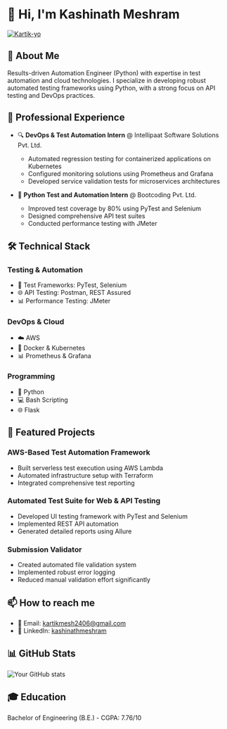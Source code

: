 # 👋 Hi, I'm Kashinath Meshram

<p align="left"> <a href="https://github.com/ryo-ma/github-profile-trophy"><img src="https://github-profile-trophy.vercel.app/?username=Kartik-yo" alt="Kartik-yo" /></a> </p>


## 🚀 About Me
Results-driven Automation Engineer (Python) with expertise in test automation and cloud technologies. I specialize in developing robust automated testing frameworks using Python, with a strong focus on API testing and DevOps practices.

## 💼 Professional Experience
- 🔍 **DevOps & Test Automation Intern** @ Intellipaat Software Solutions Pvt. Ltd.
  - Automated regression testing for containerized applications on Kubernetes
  - Configured monitoring solutions using Prometheus and Grafana
  - Developed service validation tests for microservices architectures

- 🐍 **Python Test and Automation Intern** @ Bootcoding Pvt. Ltd.
  - Improved test coverage by 80% using PyTest and Selenium
  - Designed comprehensive API test suites
  - Conducted performance testing with JMeter

## 🛠️ Technical Stack
### Testing & Automation
- 🔧 Test Frameworks: PyTest, Selenium
- 🌐 API Testing: Postman, REST Assured
- 📊 Performance Testing: JMeter

### DevOps & Cloud
- ☁️ AWS
- 🐳 Docker & Kubernetes
- 📊 Prometheus & Grafana

### Programming
- 🐍 Python
- 💻 Bash Scripting
- 🌐 Flask

## 🎯 Featured Projects

### AWS-Based Test Automation Framework
- Built serverless test execution using AWS Lambda
- Automated infrastructure setup with Terraform
- Integrated comprehensive test reporting

### Automated Test Suite for Web & API Testing
- Developed UI testing framework with PyTest and Selenium
- Implemented REST API automation
- Generated detailed reports using Allure

### Submission Validator
- Created automated file validation system
- Implemented robust error logging
- Reduced manual validation effort significantly

## 📫 How to reach me
- 📧 Email: kartikmesh2406@gmail.com
- 💼 LinkedIn: [kashinathmeshram](https://www.linkedin.com/in/kashinathmeshram)

## 📊 GitHub Stats
![Your GitHub stats](https://github-readme-stats.vercel.app/api?username=Kartik-yo&show_icons=true&theme=radical)

## 🎓 Education
Bachelor of Engineering (B.E.) - CGPA: 7.76/10
